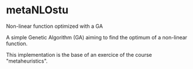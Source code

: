 # metaNLOstu
Non-linear function optimized with a GA

A simple Genetic Algorithm (GA) aiming to find the optimum of a non-linear function.

This implementation is the base of an exercice of the course "metaheuristics".
